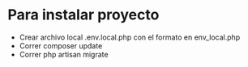 # Para instalar proyecto

- Crear archivo local .env.local.php con el formato en env_local.php
- Correr composer update
- Correr php artisan migrate
